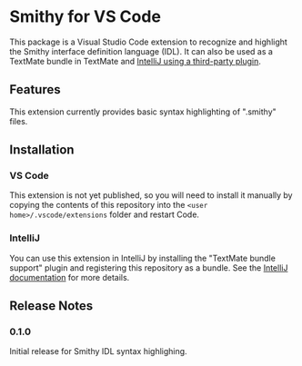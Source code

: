# Smithy for VS Code

This package is a Visual Studio Code extension to recognize and highlight the
Smithy interface definition language (IDL). It can also be used as a TextMate
bundle in TextMate and [IntelliJ using a third-party plugin](https://www.jetbrains.com/help/idea/importing-textmate-bundles.html).

## Features

This extension currently provides basic syntax highlighting of ".smithy"
files.

## Installation

### VS Code

This extension is not yet published, so you will need to install it manually
by copying the contents of this repository into the `<user home>/.vscode/extensions`
folder and restart Code.

### IntelliJ

You can use this extension in IntelliJ by installing the
"TextMate bundle support" plugin and registering this repository as a bundle.
See the [IntelliJ documentation](https://www.jetbrains.com/help/idea/textmate.html)
for more details.

## Release Notes

### 0.1.0

Initial release for Smithy IDL syntax highlighing.
